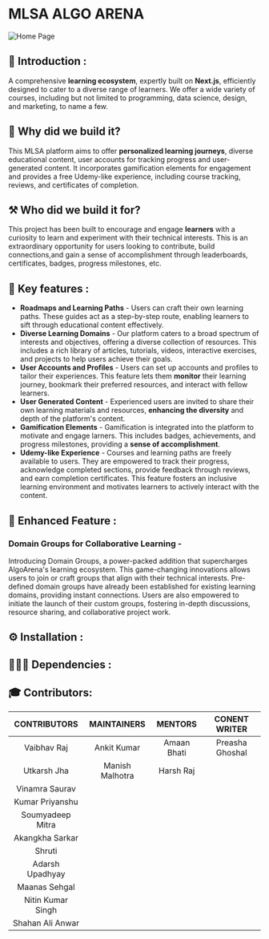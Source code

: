 # MLSA ALGO ARENA
![Home Page](https://github.com/VinamraSaurav/AlgoArena/assets/80186642/19fd8666-9dab-41a1-88a5-6b0d3741791b)
 
## 📢 Introduction : 

A comprehensive **learning ecosystem**, expertly built on **Next.js**, efficiently designed to cater to a diverse range of learners. We offer a wide variety of courses, including but not limited to programming, data science, design, and marketing, to name a few.

## 🔌 Why did we build it?

This MLSA platform aims to offer **personalized learning journeys**, diverse educational content, user accounts for tracking progress and user-generated content. It incorporates gamification elements for engagement and provides a free Udemy-like experience, including course tracking, reviews, and certificates of completion.

## ⚒️ Who did we build it for? 
This project has been built to encourage and engage **learners** with a curiosity to learn and experiment with their technical interests. This is an extraordinary opportunity for users looking to contribute, build connections,and gain a sense of accomplishment through leaderboards, certificates, badges, progress milestones, etc. 


## 📄 Key features :

+ **Roadmaps and Learning Paths** - Users can craft their own learning paths. These guides act as a step-by-step route, enabling learners to sift through educational content effectively.
+ **Diverse Learning Domains** - Our platform caters to a broad spectrum of interests and objectives, offering a diverse collection of resources. This includes a rich library of articles, tutorials, videos, interactive exercises, and projects to help users achieve their goals.
+ **User Accounts and Profiles** - Users can set up accounts and profiles to tailor their experiences. This feature lets them **monitor** their learning journey, bookmark their preferred resources, and interact with fellow learners.
+ **User Generated Content** - Experienced users are invited to share their own learning materials and resources, **enhancing the diversity** and depth of the platform's content.
+ **Gamification Elements** - Gamification is integrated into the platform to motivate and engage larners. This includes badges, achievements, and progress milestones, providing a **sense of accomplishment**.
+ **Udemy-like Experience** - Courses and learning paths are freely available to users. They are empowered to track their progress, acknowledge completed sections, provide feedback through reviews, and earn completion certificates. This feature fosters an inclusive learning environment and motivates learners to actively interact with the content.

## 🚀 Enhanced Feature :

### Domain Groups for Collaborative Learning -

Introducing Domain Groups, a power-packed addition that supercharges AlgoArena's learning ecosystem. This game-changing innovations allows users to join or craft groups that align with their technical interests. Pre-defined domain groups have already been established for existing learning domains, providing instant connections. Users are also empowered to initiate the launch of their custom groups, fostering in-depth discussions, resource sharing, and collaborative project work.

## ⚙️ Installation :

## 👩🏻‍💻 Dependencies : 

## 🎓 Contributors:

| CONTRIBUTORS | MAINTAINERS | MENTORS | CONENT WRITER |
| :----------: |  :-------:  | :-----: | :----------: |
| Vaibhav Raj | Ankit Kumar | Amaan Bhati | Preasha Ghoshal |
| Utkarsh Jha | Manish Malhotra | Harsh Raj | |
| Vinamra Saurav | | | |
| Kumar Priyanshu | | | |
| Soumyadeep Mitra | | | |
| Akangkha Sarkar | | | |
| Shruti | | | |
| Adarsh Upadhyay | | | |
| Maanas Sehgal | | | |
| Nitin Kumar Singh | | | |
|Shahan Ali Anwar | | | |
